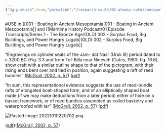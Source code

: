 ```yaml
---
{"dg-publish":true,"permalink":"/research-vault/02-atomic-notes/mesopotamian-cylinder-seals-depict-reed-boats/"}
---
```


#USE in [[001 - Boating in Ancient Mesopotamia\|001 - Boating in Ancient Mesopotamia]] and  [[Maritime History Podcast/01 Episode Transcripts/Series 1 - The Bronze Age/(OLD) 002 - Surplus Food, Big Buildings, and Power Hungry Lugals\|(OLD) 002 - Surplus Food, Big Buildings, and Power Hungry Lugals]]

“Engravings on cylinder seals of the Jam- dat Nasr (Uruk III) period dated to c.3200 BC (Fig. 3.3 and from Tell Billa near Nineveh (Gates, 1980: fig. 16.6), show craft with a similar outline shape to that of the pictogram, with their rising ends bent over and tied in position, again suggesting a raft of reed bundles” ([McGrail, 2002, p. 57](zotero://select/library/items/LVPZGRY3)) ([pdf](zotero://open-pdf/library/items/85TAQ5UC?page=57&annotation=CUQ2ISEL))

“In sum, this representational evidence suggests the use of reed-bundle rafts of elongated boat-shaped form, and of an elliptically shaped boat made (if we may make deductions from a later period) either of hide on a basket framework, or of reed bundles assembled as coiled basketry and waterproofed with tar” ([McGrail, 2002, p. 57](zotero://select/library/items/LVPZGRY3)) ([pdf](zotero://open-pdf/library/items/85TAQ5UC?page=57&annotation=5RTLXXLB))

![Pasted image 20221010220702.png](/img/user/zz%20Images%20Dump/Pasted%20image%2020221010220702.png)

([pdf](zotero://open-pdf/library/items/85TAQ5UC?page=57&annotation=LUTLU8NR))([McGrail, 2002, p. 57](zotero://select/library/items/LVPZGRY3)) 